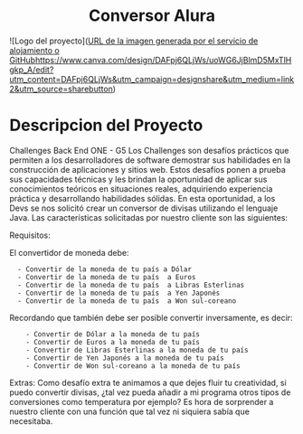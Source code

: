 <h1 align="center"> Conversor Alura </h1>

![Logo del proyecto]([URL de la imagen generada por el servicio de alojamiento o GitHub](https://www.canva.com/design/DAFpj6QLjWs/uoWG6JjBlmD5MxTlHgkp_A/edit?utm_content=DAFpj6QLjWs&utm_campaign=designshare&utm_medium=link2&utm_source=sharebutton)https://www.canva.com/design/DAFpj6QLjWs/uoWG6JjBlmD5MxTlHgkp_A/edit?utm_content=DAFpj6QLjWs&utm_campaign=designshare&utm_medium=link2&utm_source=sharebutton)

<h1 align="left"> Descripcion del Proyecto </h1>

<p1 aling="justify">  
Challenges Back End ONE - G5  Los Challenges son desafíos prácticos que permiten a los desarrolladores de software demostrar sus habilidades 
en la construcción de aplicaciones y sitios web. Estos desafíos ponen a prueba sus capacidades técnicas y les brindan la oportunidad de aplicar
sus conocimientos teóricos en situaciones reales, adquiriendo experiencia práctica y desarrollando habilidades sólidas.
En esta oportunidad, a los Devs se nos solicitó crear un conversor de divisas utilizando el lenguaje Java.
Las características solicitadas por nuestro cliente son las siguientes:

Requisitos:

El convertidor de moneda debe:

      - Convertir de la moneda de tu país a Dólar
      - Convertir de la moneda de tu país  a Euros
      - Convertir de la moneda de tu país  a Libras Esterlinas
      - Convertir de la moneda de tu país  a Yen Japonés
      - Convertir de la moneda de tu país  a Won sul-coreano

Recordando que también debe ser posible convertir inversamente, es decir:

        - Convertir de Dólar a la moneda de tu país
        - Convertir de Euros a la moneda de tu país
        - Convertir de Libras Esterlinas a la moneda de tu país
        - Convertir de Yen Japonés a la moneda de tu país
        - Convertir de Won sul-coreano a la moneda de tu país

Extras:
Como desafío extra te animamos a que dejes fluir tu creatividad, si puedo convertir divisas,
¿tal vez pueda añadir a mi programa otros tipos de conversiones como temperatura por ejemplo?
Es hora de sorprender a nuestro cliente con una función que tal vez ni siquiera sabía que necesitaba.
</p>
